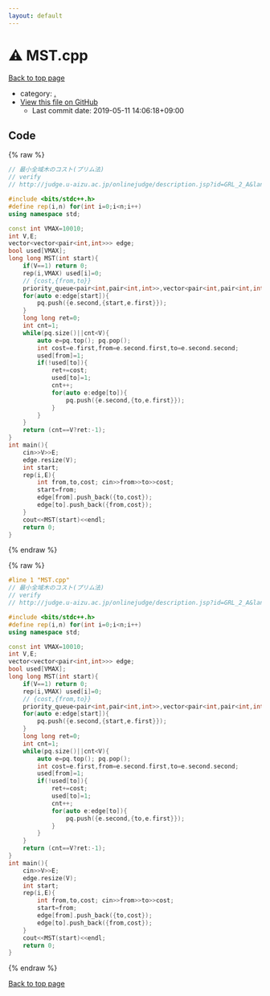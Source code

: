 ```yaml
---
layout: default
---
```


<!-- mathjax config similar to math.stackexchange -->
<script type="text/javascript" async
  src="https://cdnjs.cloudflare.com/ajax/libs/mathjax/2.7.5/MathJax.js?config=TeX-MML-AM_CHTML">
</script>
<script type="text/x-mathjax-config">
  MathJax.Hub.Config({
    TeX: { equationNumbers: { autoNumber: "AMS" }},
    tex2jax: {
      inlineMath: [ ['$','$'] ],
      processEscapes: true
    },
    "HTML-CSS": { matchFontHeight: false },
    displayAlign: "left",
    displayIndent: "2em"
  });
</script>

<script type="text/javascript" src="https://cdnjs.cloudflare.com/ajax/libs/jquery/3.4.1/jquery.min.js"></script>
<script src="https://cdn.jsdelivr.net/npm/jquery-balloon-js@1.1.2/jquery.balloon.min.js" integrity="sha256-ZEYs9VrgAeNuPvs15E39OsyOJaIkXEEt10fzxJ20+2I=" crossorigin="anonymous"></script>
<script type="text/javascript" src="../assets/js/copy-button.js"></script>
<link rel="stylesheet" href="../assets/css/copy-button.css" />


# :warning: MST.cpp

<a href="../index.html">Back to top page</a>

* category: <a href="../index.html#5058f1af8388633f609cadb75a75dc9d">.</a>
* <a href="{{ site.github.repository_url }}/blob/master/MST.cpp">View this file on GitHub</a>
    - Last commit date: 2019-05-11 14:06:18+09:00




## Code

<a id="unbundled"></a>
{% raw %}
```cpp
// 最小全域木のコスト(プリム法)
// verify
// http://judge.u-aizu.ac.jp/onlinejudge/description.jsp?id=GRL_2_A&lang=jp

#include <bits/stdc++.h>
#define rep(i,n) for(int i=0;i<n;i++)
using namespace std;

const int VMAX=10010;
int V,E;
vector<vector<pair<int,int>>> edge;
bool used[VMAX];
long long MST(int start){
    if(V==1) return 0;
    rep(i,VMAX) used[i]=0;
    // {cost,{from,to}}
    priority_queue<pair<int,pair<int,int>>,vector<pair<int,pair<int,int>>>,greater<pair<int,pair<int,int>>>> pq;
    for(auto e:edge[start]){
        pq.push({e.second,{start,e.first}});
    }
    long long ret=0;
    int cnt=1;
    while(pq.size()||cnt<V){
        auto e=pq.top(); pq.pop();
        int cost=e.first,from=e.second.first,to=e.second.second;
        used[from]=1;
        if(!used[to]){
            ret+=cost;
            used[to]=1;
            cnt++;
            for(auto e:edge[to]){
                pq.push({e.second,{to,e.first}});
            }
        }
    }
    return (cnt==V?ret:-1);
}
int main(){
    cin>>V>>E;
    edge.resize(V);
    int start;
    rep(i,E){
        int from,to,cost; cin>>from>>to>>cost;
        start=from;
        edge[from].push_back({to,cost});
        edge[to].push_back({from,cost});
    }
    cout<<MST(start)<<endl;
    return 0;
}

```
{% endraw %}

<a id="bundled"></a>
{% raw %}
```cpp
#line 1 "MST.cpp"
// 最小全域木のコスト(プリム法)
// verify
// http://judge.u-aizu.ac.jp/onlinejudge/description.jsp?id=GRL_2_A&lang=jp

#include <bits/stdc++.h>
#define rep(i,n) for(int i=0;i<n;i++)
using namespace std;

const int VMAX=10010;
int V,E;
vector<vector<pair<int,int>>> edge;
bool used[VMAX];
long long MST(int start){
    if(V==1) return 0;
    rep(i,VMAX) used[i]=0;
    // {cost,{from,to}}
    priority_queue<pair<int,pair<int,int>>,vector<pair<int,pair<int,int>>>,greater<pair<int,pair<int,int>>>> pq;
    for(auto e:edge[start]){
        pq.push({e.second,{start,e.first}});
    }
    long long ret=0;
    int cnt=1;
    while(pq.size()||cnt<V){
        auto e=pq.top(); pq.pop();
        int cost=e.first,from=e.second.first,to=e.second.second;
        used[from]=1;
        if(!used[to]){
            ret+=cost;
            used[to]=1;
            cnt++;
            for(auto e:edge[to]){
                pq.push({e.second,{to,e.first}});
            }
        }
    }
    return (cnt==V?ret:-1);
}
int main(){
    cin>>V>>E;
    edge.resize(V);
    int start;
    rep(i,E){
        int from,to,cost; cin>>from>>to>>cost;
        start=from;
        edge[from].push_back({to,cost});
        edge[to].push_back({from,cost});
    }
    cout<<MST(start)<<endl;
    return 0;
}

```
{% endraw %}

<a href="../index.html">Back to top page</a>

